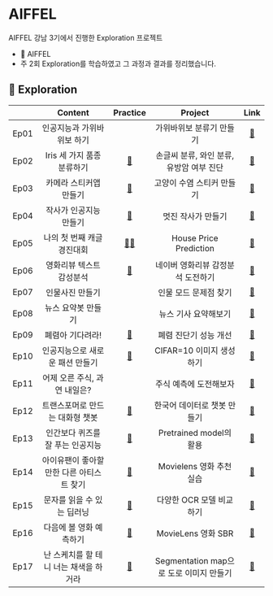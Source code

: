 # AIFFEL

AIFFEL 강남 3기에서 진행한 Exploration 프로젝트
- 🏡 AIFFEL
- 주 2회 Exploration를 학습하였고 그 과정과 결과를 정리했습니다.

## 🐬 Exploration

||Content|Practice|Project|Link|
|:------:|:---:|:---:|:---:|:---:|
|Ep01|인공지능과 가위바위보 하기||가위바위보 분류기 만들기|[🔗](https://github.com/yeon42/AIFFEL_Exploration/blob/main/%5BE-01%5DRock_Scissor_Paper/%5BE-01%5DRock_Scissor_Paper.ipynb)|
|Ep02|Iris 세 가지 품종 분류하기|[🔗](https://github.com/yeon42/AIFFEL_Exploration/blob/main/%5BE-02%5DClassification/iris.ipynb)|손글씨 분류, 와인 분류, 유방암 여부 진단|[🔗](https://github.com/yeon42/AIFFEL_Exploration/blob/main/%5BE-02%5DClassification/%5BE-02%5DClassification.ipynb)|
|Ep03|카메라 스티커앱 만들기|[🔗](https://github.com/yeon42/AIFFEL_Exploration/blob/main/%5BE-03%5DFace_Sticker/Crown%20Sticker.ipynb)|고양이 수염 스티커 만들기|[🔗](https://github.com/yeon42/AIFFEL_Exploration/blob/main/%5BE-03%5DFace_Sticker/%5BE-03%5DCat_Sticker.ipynb)|
|Ep04|작사가 인공지능 만들기|[🔗](https://github.com/yeon42/AIFFEL_Exploration/blob/main/%5BE-04%5DLyrics_maker/04_shakespeare.ipynb)|멋진 작사가 만들기|[🔗](https://github.com/yeon42/AIFFEL_Exploration/blob/main/%5BE-04%5DLyrics_maker/%5BE-04%5DLyrics.ipynb)|
|Ep05|나의 첫 번째 캐글 경진대회|[🔗](https://github.com/yeon42/AIFFEL_Exploration/blob/main/%5BE-05%5DKaggle/House_Price_Prediction.ipynb)[🔗](https://github.com/yeon42/AIFFEL_Exploration/blob/main/%5BE-05%5DKaggle/House_Price_Prediction_2.ipynb)|House Price Prediction|[🔗](https://github.com/yeon42/AIFFEL_Exploration/blob/main/%5BE-05%5DKaggle/%5BE-05%5DKaggle.ipynb)|
|Ep06|영화리뷰 텍스트 감성분석|[🔗](https://github.com/yeon42/AIFFEL_Exploration/blob/main/%5BE-06%5DText_Sentimental_Analysis/IMDB.ipynb)|네이버 영화리뷰 감정분석 도전하기|[🔗](https://github.com/yeon42/AIFFEL_Exploration/blob/main/%5BE-06%5DText_Sentimental_Analysis/%5BE-06%5DMovie_Review.ipynb)|
|Ep07|인물사진 만들기||인물 모드 문제점 찾기|[🔗](https://github.com/yeon42/AIFFEL_Exploration/blob/main/%5BE-07%5DFace_Semantic_Segmentation/%5BE-07%5DImage_Semantic_Segmentation.ipynb)|
|Ep08|뉴스 요약봇 만들기||뉴스 기사 요약해보기|[🔗](https://github.com/yeon42/AIFFEL_Exploration/blob/main/%5BE-08%5DNews_Summarization/%5BE-08%5DNews_Summarization.ipynb)|
|Ep09|폐렴아 기다려라!|[🔗](https://github.com/yeon42/AIFFEL_Exploration/blob/main/%5BE-09%5DChest_Xray/ex09.ipynb)|폐렴 진단기 성능 개선|[🔗](https://github.com/yeon42/AIFFEL_Exploration/blob/main/%5BE-09%5DChest_Xray/%5BE-09%5DChest_Xray.ipynb)|
|Ep10|인공지능으로 새로운 패션 만들기|[🔗](https://github.com/yeon42/AIFFEL_Exploration/blob/main/%5BE-10%5DImage_Generation/e10.ipynb)|CIFAR=10 이미지 생성하기|[🔗](https://github.com/yeon42/AIFFEL_Exploration/blob/main/%5BE-10%5DImage_Generation/%5BE-10%5DDCGAN.ipynb)|
|Ep11|어제 오른 주식, 과연 내일은?||주식 예측에 도전해보자|[🔗](https://github.com/yeon42/AIFFEL_Exploration/blob/main/%5BE-11%5DStock_Prediction/%5BE-11%5DARIMA.ipynb)|
|Ep12|트랜스포머로 만드는 대화형 챗봇|[🔗](https://github.com/yeon42/AIFFEL_Exploration/blob/main/%5BE-12%5DTransformer_Chatbot/ep12.ipynb)|한국어 데이터로 챗봇 만들기|[🔗](https://github.com/yeon42/AIFFEL_Exploration/blob/main/%5BE-12%5DTransformer_Chatbot/%5BE-12%5DChatbot.ipynb)|
|Ep13|인간보다 퀴즈를 잘 푸는 인공지능|[🔗](https://github.com/yeon42/AIFFEL_Exploration/blob/main/%5BE-13%5DKorQuAD_BERT/ep13.ipynb)|Pretrained model의 활용|[🔗](https://github.com/yeon42/AIFFEL_Exploration/blob/main/%5BE-13%5DKorQuAD_BERT/%5BE-13%5DBERT.ipynb)|
|Ep14|아이유팬이 좋아할 만한 다른 아티스트 찾기|[🔗](https://github.com/yeon42/AIFFEL_Exploration/blob/main/%5BE-14%5DRecommend/ep14.ipynb)|Movielens 영화 추천 실습|[🔗](https://github.com/yeon42/AIFFEL_Exploration/blob/main/%5BE-14%5DRecommend/%5BE-14%5DMovieLens.ipynb)|
|Ep15|문자를 읽을 수 있는 딥러닝|[🔗](https://github.com/yeon42/AIFFEL_Exploration/blob/main/%5BE-15%5DOCR_Model/ep15.ipynb)|다양한 OCR 모델 비교하기|[🔗](https://github.com/yeon42/AIFFEL_Exploration/blob/main/%5BE-15%5DOCR_Model/%5BE-15%5DOCR.ipynb)|
|Ep16|다음에 볼 영화 예측하기|[🔗](https://github.com/yeon42/AIFFEL_Exploration/blob/main/%5BE-16%5DRecommendation/ep16.ipynb)|MovieLens 영화 SBR|[🔗](https://github.com/yeon42/AIFFEL_Exploration/blob/main/%5BE-16%5DRecommendation/%5BE-16%5DMovie_Recommend.ipynb)|
|Ep17|난 스케치를 할 테니 너는 채색을 하거라|[🔗](https://github.com/yeon42/AIFFEL_Exploration/blob/main/%5BE-17%5DSegmentation_Map/ep17.ipynb)|Segmentation map으로 도로 이미지 만들기|[🔗](https://github.com/yeon42/AIFFEL_Exploration/blob/main/%5BE-17%5DSegmentation_Map/%5BE-17%5DPix2Pix.ipynb)|

